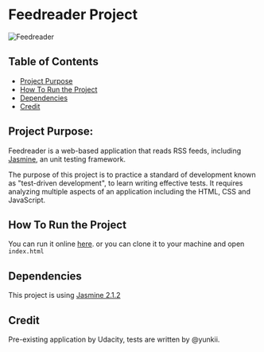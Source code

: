 # Feedreader Project
![Feedreader](https://i.imgur.com/zScsddE.png)
## Table of Contents

* [Project Purpose](#project-purpose)
* [How To Run the Project](#how-to-run-the-project)
* [Dependencies](#dependencies)
* [Credit](#credit)

## Project Purpose:

Feedreader is a web-based application that reads RSS feeds, including [Jasmine](http://jasmine.github.io/), an unit testing framework.

The purpose of this project is to practice a standard of development known as "test-driven development", to learn writing effective tests. It requires analyzing multiple aspects of an application including the HTML, CSS and JavaScript.

## How To Run the Project

You can run it online [here](https://yunkii.github.io/udacity-front-end/P05/index.html).
or you can clone it to your machine and open `index.html`

## Dependencies

This project is using [Jasmine 2.1.2](http://jasmine.github.io/) 

## Credit

Pre-existing application by Udacity, tests are written by @yunkii.